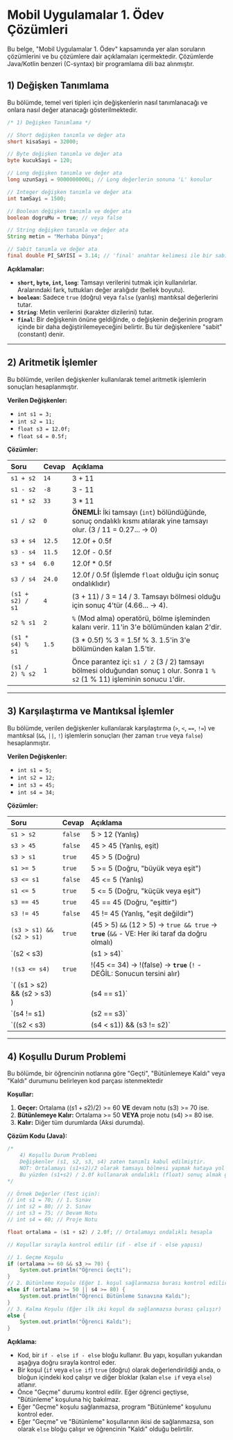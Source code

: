 # Mobil Uygulamalar 1. Ödev Çözümleri

Bu belge, "Mobil Uygulamalar 1. Ödev"  kapsamında yer alan soruların çözümlerini ve bu çözümlere dair açıklamaları içermektedir. Çözümlerde Java/Kotlin benzeri (C-syntax) bir programlama dili baz alınmıştır.

## 1) Değişken Tanımlama 

Bu bölümde, temel veri tipleri için değişkenlerin nasıl tanımlanacağı ve onlara nasıl değer atanacağı gösterilmektedir.

```java
/* 1) Değişken Tanımlama */

// Short değişken tanımla ve değer ata
short kisaSayi = 32000;

// Byte değişken tanımla ve değer ata
byte kucukSayi = 120;

// Long değişken tanımla ve değer ata
long uzunSayi = 9000000000L; // Long değerlerin sonuna 'L' konulur

// Integer değişken tanımla ve değer ata
int tamSayi = 1500;

// Boolean değişken tanımla ve değer ata
boolean dogruMu = true; // veya false

// String değişken tanımla ve değer ata
String metin = "Merhaba Dünya";

// Sabit tanımla ve değer ata
final double PI_SAYISI = 3.14; // 'final' anahtar kelimesi ile bir sabit (değeri değiştirilemez) tanımlanır.
```

**Açıklamalar:**
* **`short`, `byte`, `int`, `long`**: Tamsayı verilerini tutmak için kullanılırlar. Aralarındaki fark, tuttukları değer aralığıdır (bellek boyutu).
* **`boolean`**: Sadece `true` (doğru) veya `false` (yanlış) mantıksal değerlerini tutar.
* **`String`**: Metin verilerini (karakter dizilerini) tutar.
* **`final`**: Bir değişkenin önüne geldiğinde, o değişkenin değerinin program içinde bir daha değiştirilemeyeceğini belirtir. Bu tür değişkenlere "sabit" (constant) denir.

---

## 2) Aritmetik İşlemler 

Bu bölümde, verilen değişkenler kullanılarak temel aritmetik işlemlerin sonuçları hesaplanmıştır.

**Verilen Değişkenler:**
* `int s1 = 3;`
* `int s2 = 11;`
* `float s3 = 12.0f;`
* `float s4 = 0.5f;`

**Çözümler:** 

| Soru | Cevap | Açıklama |
| :--- | :--- | :--- |
| `s1 + s2` | `14` | 3 + 11 |
| `s1 - s2` | `-8` | 3 - 11 |
| `s1 * s2` | `33` | 3 * 11 |
| `s1 / s2` | `0` | **ÖNEMLİ:** İki tamsayı (`int`) bölündüğünde, sonuç ondalıklı kısmı atılarak yine tamsayı olur. (3 / 11 = 0.27... -> 0) |
| `s3 + s4` | `12.5` | 12.0f + 0.5f |
| `s3 - s4` | `11.5` | 12.0f - 0.5f |
| `s3 * s4` | `6.0` | 12.0f * 0.5f |
| `s3 / s4` | `24.0` | 12.0f / 0.5f (İşlemde `float` olduğu için sonuç ondalıklıdır) |
| `(s1 + s2) / s1` | `4` | (3 + 11) / 3 = 14 / 3. Tamsayı bölmesi olduğu için sonuç 4'tür (4.66... -> 4). |
| `s2 % s1` | `2` | `%` (Mod alma) operatörü, bölme işleminden kalanı verir. 11'in 3'e bölümünden kalan 2'dir. |
| `(s1 * s4) % s1` | `1.5` | (3 * 0.5f) % 3 = 1.5f % 3. 1.5'in 3'e bölümünden kalan 1.5'tir. |
| `(s1 / 2) % s2` | `1` | Önce parantez içi: `s1 / 2` (3 / 2) tamsayı bölmesi olduğundan sonuç `1` olur. Sonra `1 % s2` (1 % 11) işleminin sonucu `1`'dir. |

---

## 3) Karşılaştırma ve Mantıksal İşlemler 

Bu bölümde, verilen değişkenler kullanılarak karşılaştırma (`>`, `<`, `==`, `!=`) ve mantıksal (`&&`, `||`, `!`) işlemlerin sonuçları (her zaman `true` veya `false`) hesaplanmıştır.

**Verilen Değişkenler:**
* `int s1 = 5;`
* `int s2 = 12;`
* `int s3 = 45;`
* `int s4 = 34;`

**Çözümler:**

| Soru | Cevap | Açıklama |
| :--- | :--- | :--- |
| `s1 > s2` | `false` | 5 > 12 (Yanlış) |
| `s3 > 45` | `false` | 45 > 45 (Yanlış, eşit) |
| `s3 > s1` | `true` | 45 > 5 (Doğru) |
| `s1 >= 5` | `true` | 5 >= 5 (Doğru, "büyük veya eşit") |
| `s3 <= s1` | `false` | 45 <= 5 (Yanlış) |
| `s1 <= 5` | `true` | 5 <= 5 (Doğru, "küçük veya eşit") |
| `s3 == 45` | `true` | 45 == 45 (Doğru, "eşittir") |
| `s3 != 45` | `false` | 45 != 45 (Yanlış, "eşit değildir") |
| `(s3 > s1) && (s2 > s1)` | `true` | (45 > 5) `&&` (12 > 5) -> `true && true` -> **`true`** (`&&` - VE: Her iki taraf da doğru olmalı) |
| `(s2 < s3) || (s1 > s4)` | `true` | (12 < 45) `||` (5 > 34) -> `true || false` -> **`true`** (`||` - VEYA: Taraflardan en az biri doğru olmalı) |
| `!(s3 <= s4)` | `true` | !(45 <= 34) -> !(false) -> **`true`** (`!` - DEĞİL: Sonucun tersini alır) |
| `( (s1 > s2) && (s2 > s3) ) || (s4 == s1)` | `false` | `(s4=s1)` ifadesi `(s4==s1)` olarak varsayılmıştır.<br> ( (5 > 12) `&&` (12 > 45) ) `||` (34 == 5) -> (`false && false`) `||` `false` -> `false || false` -> **`false`** |
| `(s4 != s1) || (s2 == s3)` | `true` | `(s2=s3)` ifadesi `(s2==s3)` olarak varsayılmıştır.<br> (34 != 5) `||` (12 == 45) -> `true || false` -> **`true`** |
| `((s2 < s3) || (s4 < s1)) && (s3 != s2)` | `true` | Ödevdeki `s2s3` ifadesi `s2 < s3` olarak varsayılmıştır.<br> ( (12 < 45) `||` (34 < 5) ) `&&` (45 != 12) -> (`true || false`) `&&` `true` -> `true && true` -> **`true`** |

---

## 4) Koşullu Durum Problemi 

Bu bölümde, bir öğrencinin notlarına göre "Geçti", "Bütünlemeye Kaldı" veya "Kaldı" durumunu belirleyen kod parçası istenmektedir

**Koşullar:** 
1.  **Geçer:** Ortalama $((s1+s2)/2)$ >= 60 **VE** devam notu (s3) >= 70 ise. 
2.  **Bütünlemeye Kalır:** Ortalama >= 50 **VEYA** proje notu (s4) >= 80 ise. 
3.  **Kalır:** Diğer tüm durumlarda (Aksi durumda). 

**Çözüm Kodu (Java):** 

```java
/*
    4) Koşullu Durum Problemi
    Değişkenler (s1, s2, s3, s4) zaten tanımlı kabul edilmiştir.
    NOT: Ortalamayı (s1+s2)/2 olarak tamsayı bölmesi yapmak hataya yol açabilir.
    Bu yüzden (s1+s2) / 2.0f kullanarak ondalıklı (float) sonuç almak gerekir.
*/

// Örnek Değerler (Test için):
// int s1 = 70; // 1. Sınav
// int s2 = 80; // 2. Sınav
// int s3 = 75; // Devam Notu
// int s4 = 60; // Proje Notu

float ortalama = (s1 + s2) / 2.0f; // Ortalamayı ondalıklı hesapla

// Koşullar sırayla kontrol edilir (if - else if - else yapısı)

// 1. Geçme Koşulu 
if (ortalama >= 60 && s3 >= 70) {
    System.out.println("Öğrenci Geçti");
}
// 2. Bütünleme Koşulu (Eğer 1. koşul sağlanmazsa burası kontrol edilir) 
else if (ortalama >= 50 || s4 >= 80) {
    System.out.println("Öğrenci Bütünleme Sınavına Kaldı");
}
// 3. Kalma Koşulu (Eğer ilk iki koşul da sağlanmazsa burası çalışır) 
else {
    System.out.println("Öğrenci Kaldı");
}
```

**Açıklama:**
* Kod, bir `if - else if - else` bloğu kullanır. Bu yapı, koşulları yukarıdan aşağıya doğru sırayla kontrol eder.
* Bir koşul (`if` veya `else if`) `true` (doğru) olarak değerlendirildiği anda, o bloğun içindeki kod çalışır ve diğer bloklar (kalan `else if` veya `else`) atlanır.
* Önce "Geçme" durumu  kontrol edilir. Eğer öğrenci geçtiyse, "Bütünleme" koşuluna hiç bakılmaz.
* Eğer "Geçme" koşulu sağlanmazsa, program "Bütünleme" koşulunu kontrol eder.
* Eğer "Geçme" ve "Bütünleme" koşullarının ikisi de sağlanmazsa, son olarak `else` bloğu  çalışır ve öğrencinin "Kaldı" olduğu belirtilir.